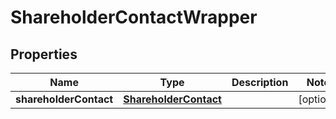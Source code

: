 

# ShareholderContactWrapper


## Properties

| Name | Type | Description | Notes |
|------------ | ------------- | ------------- | -------------|
|**shareholderContact** | [**ShareholderContact**](ShareholderContact.md) |  |  [optional] |



